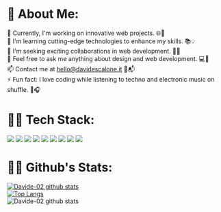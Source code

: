 ### <h1>👋 About Me:</h1>
 🔭 Currently, I'm working on innovative web projects. 🌐🚀 <br>
🌱 I'm learning cutting-edge technologies to enhance my skills. 📚💡 <br>
👯 I'm seeking exciting collaborations in web development. 🤝🌈<br>
💬 Feel free to ask me anything about design and web development. 💻🎨<br>
📫 Contact me at hello@davidescalone.it 📧📬<br>
⚡ Fun fact: I love coding while listening to techno and electronic music on shuffle. 🎵🎧<br>

### <h1>👨‍💻 Tech Stack:</h1>
![](	https://img.shields.io/badge/TypeScript-007ACC?style=for-the-badge&logo=typescript&logoColor=white)
![](	https://img.shields.io/badge/JavaScript-F7DF1E?style=for-the-badge&logo=javascript&logoColor=black)
![](	https://img.shields.io/badge/React-20232A?style=for-the-badge&logo=react&logoColor=61DAFB)
![](	https://img.shields.io/badge/React_Native-20232A?style=for-the-badge&logo=react&logoColor=61DAFB)
![](	https://img.shields.io/badge/Tailwind_CSS-38B2AC?style=for-the-badge&logo=tailwind-css&logoColor=white)
![](	https://img.shields.io/badge/CSS3-1572B6?style=for-the-badge&logo=css3&logoColor=white)
![](	https://img.shields.io/badge/HTML5-E34F26?style=for-the-badge&logo=html5&logoColor=white)
![](	https://img.shields.io/badge/Redux-593D88?style=for-the-badge&logo=redux&logoColor=white)
![](	https://img.shields.io/badge/Figma-F24E1E?style=for-the-badge&logo=figma&logoColor=white)

### <h1>👨‍💻 Github's Stats:</h1>
[![Davide-02 github stats](https://github-readme-stats.vercel.app/api?username=Davide-02)](https://github.com/Davide-02) <br>
[![Top Langs](https://github-readme-stats.vercel.app/api/top-langs/?username=Davide-02&layout=compact)](https://github.com/Davide-02)<br>
![Davide-02 github stats](https://github-readme-streak-stats.herokuapp.com/?user=Davide-02&theme=dark&hide_border=false)<br>

<img src="https://komarev.com/ghpvc/?username=Davide-02&style=flat-square&color=blue" alt=""/>
